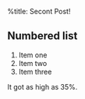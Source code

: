 %title: Secont Post!

## Numbered list ##

1. Item one
2. Item two
3. Item three

It got as high as 35%.
